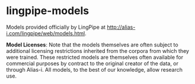lingpipe-models
===============

Models provided officially by LingPipe at http://alias-i.com/lingpipe/web/models.html.


**Model Licenses**: Note that the models themselves are often subject to additional licensing restrictions inherited from the corpora from which they were trained. These restricted models are themselves often available for commercial purposes by contract to the original creator of the data, or through Alias-i. All models, to the best of our knowledge, allow research use.
